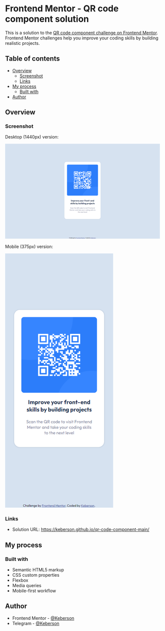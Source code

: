 # Frontend Mentor - QR code component solution

This is a solution to the [QR code component challenge on Frontend Mentor](https://www.frontendmentor.io/challenges/qr-code-component-iux_sIO_H). Frontend Mentor challenges help you improve your coding skills by building realistic projects. 

## Table of contents

- [Overview](#overview)
  - [Screenshot](#screenshot)
  - [Links](#links)
- [My process](#my-process)
  - [Built with](#built-with)
- [Author](#author)

## Overview

### Screenshot

Desktop (1440px) version:

![Desktop](./docs/screenshot-desktop.png)

Mobile (375px) version:

![Mobile](./docs/screenshot-mobile.png)

### Links

- Solution URL: https://keberson.github.io/qr-code-component-main/

## My process

### Built with

- Semantic HTML5 markup
- CSS custom properties
- Flexbox
- Media queries
- Mobile-first workflow

## Author

- Frontend Mentor - [@Keberson](https://www.frontendmentor.io/profile/keberson)
- Telegram - [@Keberson](https://t.me/Keberson)
